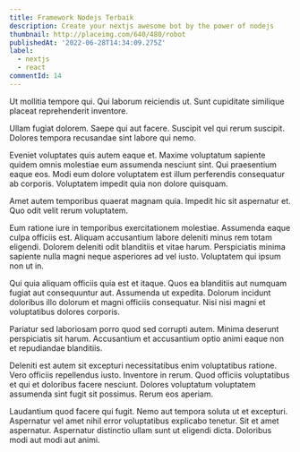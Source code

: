 ```yaml
---
title: Framework Nodejs Terbaik
description: Create your nextjs awesome bot by the power of nodejs
thumbnail: http://placeimg.com/640/480/robot
publishedAt: '2022-06-28T14:34:09.275Z'
label:
  - nextjs
  - react
commentId: 14
---
```


Ut mollitia tempore qui. Qui laborum reiciendis ut. Sunt cupiditate similique placeat reprehenderit inventore.

Ullam fugiat dolorem. Saepe qui aut facere. Suscipit vel qui rerum suscipit. Dolores tempora recusandae sint labore qui nemo.

Eveniet voluptates quis autem eaque et. Maxime voluptatum sapiente quidem omnis molestiae eum assumenda nesciunt sint. Qui praesentium eaque eos. Modi eum dolore voluptatem est illum perferendis consequatur ab corporis. Voluptatem impedit quia non dolore quisquam.

Amet autem temporibus quaerat magnam quia. Impedit hic sit aspernatur et. Quo odit velit rerum voluptatem.

Eum ratione iure in temporibus exercitationem molestiae. Assumenda eaque culpa officiis est. Aliquam accusantium labore deleniti minus rem totam eligendi. Dolorem deleniti odit blanditiis et vitae harum. Perspiciatis minima sapiente nulla magni neque asperiores ad vel iusto. Voluptatem qui ipsum non ut in.

Qui quia aliquam officiis quia est et itaque. Quos ea blanditiis aut numquam fugiat aut consequuntur aut. Assumenda ut expedita. Dolorum incidunt doloribus illo dolorum et magni officiis consequatur. Nisi nisi magni et voluptatibus dolores corporis.

Pariatur sed laboriosam porro quod sed corrupti autem. Minima deserunt perspiciatis sit harum. Accusantium et accusantium optio animi eaque non et repudiandae blanditiis.

Deleniti est autem sit excepturi necessitatibus enim voluptatibus ratione. Vero officiis repellendus iusto. Inventore in rerum. Quod officiis voluptatibus et qui et doloribus facere nesciunt. Dolores voluptatum voluptatem assumenda sint fugit sit possimus. Rerum eos aperiam.

Laudantium quod facere qui fugit. Nemo aut tempora soluta ut et excepturi. Aspernatur vel amet nihil error voluptatibus explicabo tenetur. Sit et amet aspernatur. Aspernatur distinctio ullam sunt ut eligendi dicta. Doloribus modi aut modi aut animi.

